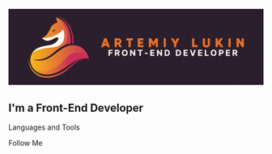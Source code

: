 [![Header](https://github.com/ArtLevel/artLevel/blob/main/assets/header.png)](https://github.com/ArtLevel)

## I'm a Front-End Developer

Languages and Tools

Follow Me

